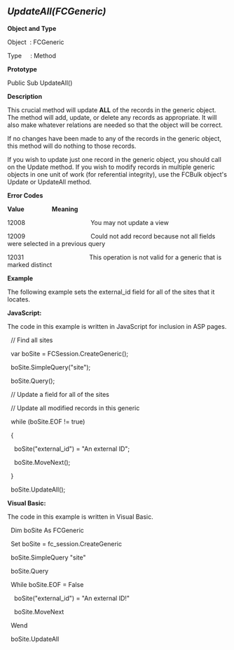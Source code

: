 _UpdateAll(FCGeneric)_
----------------------

**Object and Type**

Object  : FCGeneric

Type     : Method

**Prototype**

Public Sub UpdateAll()

**Description**

This crucial method will update **ALL** of the records in the generic object. The method will add, update, or delete any records as appropriate. It will also make whatever relations are needed so that the object will be correct.

If no changes have been made to any of the records in the generic object, this method will do nothing to those records.

If you wish to update just one record in the generic object, you should call on the Update method. If you wish to modify records in multiple generic objects in one unit of work (for referential integrity), use the FCBulk object's Update or UpdateAll method.

**Error Codes**

**Value**                **Meaning**

12008                                      You may not update a view

12009                                      Could not add record because not all fields were selected in a previous query

12031                                      This operation is not valid for a generic that is marked distinct

**Example**

The following example sets the external_id field for all of the sites that it locates.

**JavaScript:**

The code in this example is written in JavaScript for inclusion in ASP pages.

  // Find all sites

  var boSite = FCSession.CreateGeneric();

  boSite.SimpleQuery("site");

  boSite.Query();

  // Update a field for all of the sites

  // Update all modified records in this generic

  while (boSite.EOF != true)

  {

    boSite("external_id") = "An external ID";

    boSite.MoveNext();

  }

  boSite.UpdateAll();

**Visual Basic:**

The code in this example is written in Visual Basic.

  Dim boSite As FCGeneric

  Set boSite = fc_session.CreateGeneric

  boSite.SimpleQuery "site"

  boSite.Query

  While boSite.EOF = False

    boSite("external_id") = "An external ID!"

    boSite.MoveNext

  Wend

  boSite.UpdateAll